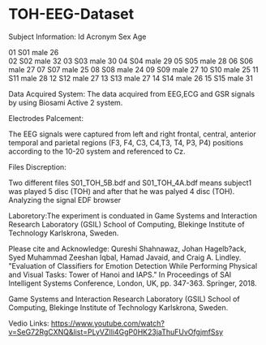 # TOH-EEG-Dataset
Subject Information:
Id             Acronym                  Sex                 Age                     

01              S01                     male                26                  
02              S02                     male                32
03              S03                     male                30
04              S04                     male                29
05              S05                     male                28
06              S06                     male                27
07              S07                     male                25
08              S08                     male                24
09              S09                     male                27
10              S10                     male                25
11              S11                     male                28
12              S12                     male                27
13              S13                     male                27
14              S14                     male                26
15              S15                     male                31

Data Acquired System:
The data acquired from EEG,ECG and GSR signals by using Biosami Active 2 system.

Electrodes Palcement:

The EEG signals were captured from left and right frontal, central, anterior temporal and parietal regions
(F3, F4, C3, C4,T3, T4, P3, P4) positions according to the 10-20 system and referenced to Cz.

Files Discreption:

Two different files S01_TOH_5B.bdf and S01_TOH_4A.bdf means subject1 was played 5 disc (TOH) and after that he was palyed 4 disc (TOH).
Analyzing the signal EDF browser

Laboretory:The experiment is conduated in Game Systems and Interaction Research Laboratory (GSIL) School of Computing, 
Blekinge Institute of Technology Karlskrona, Sweden.

Please cite and Acknowledge:
Qureshi Shahnawaz, Johan Hagelb?ack, Syed Muhammad Zeeshan Iqbal, Hamad Javaid, and
Craig A. Lindley. "Evaluation of Classifiers for Emotion Detection While Performing Physical and
Visual Tasks: Tower of Hanoi and IAPS." In Proceedings of SAI Intelligent Systems Conference,
London, UK, pp. 347-363. Springer, 2018.

Game Systems and Interaction Research Laboratory (GSIL) School of Computing, Blekinge Institute of Technology Karlskrona, Sweden.

Vedio Links: https://www.youtube.com/watch?v=SeG72RgCXNQ&list=PLyVZIli4GgP0HK23jaThuFUvOfgjmfSsy

